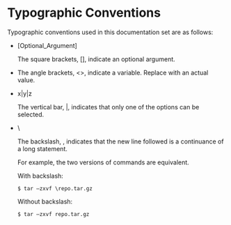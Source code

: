 # Typographic Conventions


Typographic conventions used in this documentation set are as follows:

- [Optional_Argument]

  The square brackets, [], indicate an optional argument.

- <Variable>

  The angle brackets, <>, indicate a variable. Replace <Variable> with an actual value.

- x|y|z

  The vertical bar, |, indicates that only one of the options can be selected.

- \

  The backslash, , indicates that the new line followed is a continuance of a long statement.

  For example, the two versions of commands are equivalent.

  With backslash:

  ```
  $ tar –zxvf \repo.tar.gz
  ```

  Without backslash:

  ```
  $ tar –zxvf repo.tar.gz
  ```
